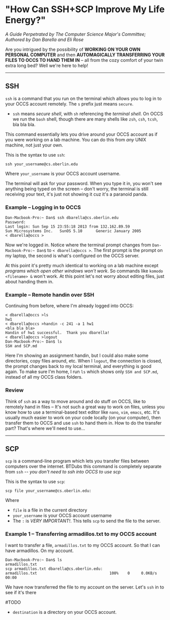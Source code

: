 # "How Can SSH+SCP Improve My Life Energy?"  
_A Guide Perpetrated by The Computer Science Major's Committee;_  
_Authored by Dan Barella and Eli Rose_  

Are you intrigued by the possibility of **WORKING ON YOUR OWN PERSONAL COMPUTER** and then **AUTOMAGICALLY TRANSFERRING YOUR FILES TO OCCS TO HAND THEM IN** – all from the cozy comfort of your twin extra long bed? Well we're here to help!  

--- 

## SSH
`ssh` is a command that you run on the terminal which allows you to log in to your OCCS account remotely. The `s` prefix just means `secure`.

- `ssh` means _secure shell_, with `sh` referencing the _terminal shell_. On OCCS we run the `bash` shell, though there are many shells like `zsh`, `csh`, `tcsh`, bla bla bla.

This command essentially lets you drive around your OCCS account as if you were working on a lab machine. You can do this from *any* UNIX machine, not just your own.  

This is the syntax to use `ssh`:  

	ssh your_username@cs.oberlin.edu
	
Where `your_username` is your OCCS account username.

The terminal will ask for your password. When you type it in, you won't see anything being typed on the screen – don't worry, the terminal is still receiving your text, it's just not showing it cuz it's a paranoid panda.  

### Example – Logging in to OCCS

	Dan-Macbook-Pro:~ Dan$ ssh dbarella@cs.oberlin.edu
	Password: 
	Last login: Sun Sep 15 23:55:18 2013 from 132.162.89.59
	Sun Microsystems Inc.   SunOS 5.10      Generic January 2005
	< dbarella@occs >

Now we're logged in. Notice where the terminal prompt changes from `Dan-Macbook-Pro:~ Dan$` to `< dbarella@occs >`. The first prompt is the prompt on my laptop, the second is what's configured on the OCCS server.  

At this point it's pretty much identical to working on a lab machine except *programs which open other windows won't work*. So commands like `komodo <filename> &` won't work. At this point let's not worry about editing files, just about handing them in.

### Example – Remote handin over SSH  
Continuing from before, where I'm already logged into OCCS:

	< dbarella@occs >ls     
	hw1
	< dbarella@occs >handin -c 241 -a 1 hw1
	<bla bla bla>
	Handin of hw1 successful.  Thank you dbarella!
	< dbarella@occs >logout
	Dan-Macbook-Pro:~ Dan$ ls
	SSH and SCP.md

Here I'm showing an assignment handin, but I could also make some directories, copy files around, etc. When I `logout`, the connection is closed, the prompt changes back to my local terminal, and everything is good again. To make sure I'm home, I run `ls` which shows only `SSH and SCP.md`, instead of all my OCCS class folders.  

### Review
Think of `ssh` as a way to move around and do stuff on OCCS, like to remotely hand in files – It's not such a great way to work on files, unless you know how to use a terminal-based text editor like `nano`, `vim`, `emacs`, etc. It's usually much easier to work on your code locally (on your computer), then transfer them to OCCS and use `ssh` to hand them in. How to do the transfer part? That's where we'll need to use...  

---  

## SCP  

`scp` is a command-line program which lets you transfer files between computers over the internet. BTDubs this command is completely separate from `ssh` -- _you don't need to ssh into OCCS to use scp_

This is the syntax to use `scp`:  

	scp file your_username@cs.oberlin.edu:
	
Where  
- `file` is a file in the current directory  
- `your_username` is your OCCS account username  
-  The `:` is *VERY IMPORTANT!*. This tells `scp` to send the file to the server.  

### Example 1 – Transferring armadillos.txt to my OCCS account  
I want to transfer a file, `armadillos.txt` to my OCCS account. So that I can have armadillos. On my account.

	Dan-Macbook-Pro:~ Dan$ ls
	armadillos.txt
	scp armadillos.txt dbarella@cs.oberlin.edu:
	armadillos.txt                                100%    0     0.0KB/s   00:00

We have now transferred the file to my account on the server. Let's `ssh` in to see if it's there

	

#TODO
- `destination` is a directory on your OCCS account.  
